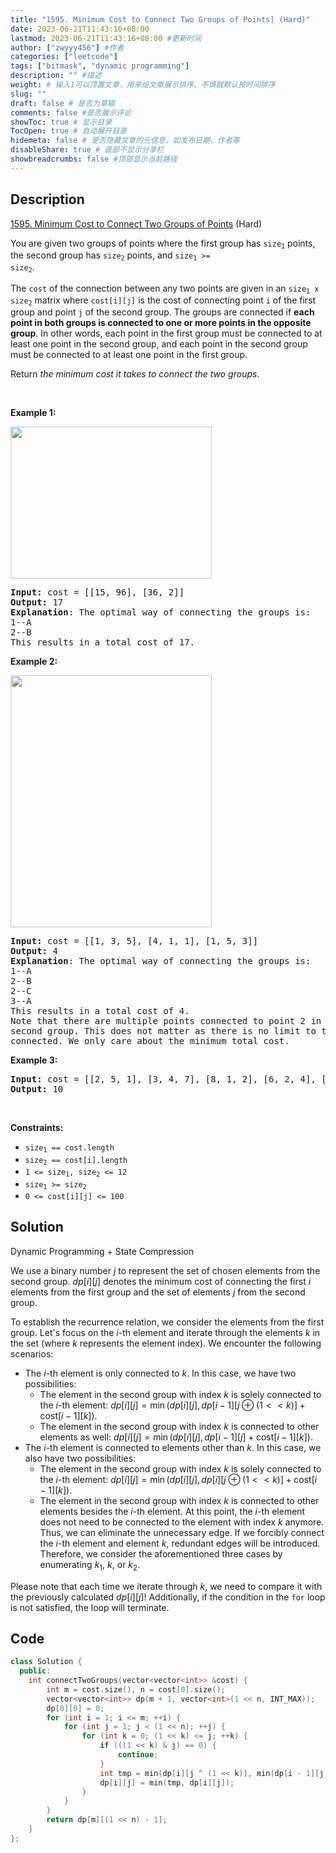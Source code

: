 ```yaml
---
title: "1595. Minimum Cost to Connect Two Groups of Points] (Hard)"
date: 2023-06-21T11:43:16+08:00
lastmod: 2023-06-21T11:43:16+08:00 #更新时间
author: ["zwyyy456"] #作者
categories: ["leetcode"]
tags: ["bitmask", "dynamic programming"]
description: "" #描述
weight: # 输入1可以顶置文章，用来给文章展示排序，不填就默认按时间排序
slug: ""
draft: false # 是否为草稿
comments: false #是否展示评论
showToc: true # 显示目录
TocOpen: true # 自动展开目录
hidemeta: false # 是否隐藏文章的元信息，如发布日期、作者等
disableShare: true # 底部不显示分享栏
showbreadcrumbs: false #顶部显示当前路径
---
```

## Description

[1595. Minimum Cost to Connect Two Groups of Points][link] (Hard)

[link]: https://leetcode.com/problems/minimum-cost-to-connect-two-groups-of-points/

<p>You are given two groups of points where the first group has <code>size<sub>1</sub></code>
points, the second group has <code>size<sub>2</sub></code> points, and <code>size<sub>1</sub> &gt;=
size<sub>2</sub></code>.</p>

<p>The <code>cost</code> of the connection between any two points are given in an
<code>size<sub>1</sub> x size<sub>2</sub></code> matrix where <code>cost[i][j]</code> is the cost of
connecting point <code>i</code> of the first group and point <code>j</code> of the second group. The
groups are connected if <strong>each point in both groups is connected to one or more points in the
opposite group</strong>. In other words, each point in the first group must be connected to at least
one point in the second group, and each point in the second group must be connected to at least one
point in the first group.</p>

<p>Return <em>the minimum cost it takes to connect the two groups</em>.</p>

<p>&nbsp;</p>
<p><strong class="example">Example 1:</strong></p>
<img alt="" src="https://assets.leetcode.com/uploads/2020/09/03/ex1.jpg" style="width: 322px;
height: 243px;" />
<pre>
<strong>Input:</strong> cost = [[15, 96], [36, 2]]
<strong>Output:</strong> 17
<strong>Explanation</strong>: The optimal way of connecting the groups is:
1--A
2--B
This results in a total cost of 17.
</pre>

<p><strong class="example">Example 2:</strong></p>
<img alt="" src="https://assets.leetcode.com/uploads/2020/09/03/ex2.jpg" style="width: 322px;
height: 403px;" />
<pre>
<strong>Input:</strong> cost = [[1, 3, 5], [4, 1, 1], [1, 5, 3]]
<strong>Output:</strong> 4
<strong>Explanation</strong>: The optimal way of connecting the groups is:
1--A
2--B
2--C
3--A
This results in a total cost of 4.
Note that there are multiple points connected to point 2 in the first group and point A in the
second group. This does not matter as there is no limit to the number of points that can be
connected. We only care about the minimum total cost.
</pre>

<p><strong class="example">Example 3:</strong></p>

<pre>
<strong>Input:</strong> cost = [[2, 5, 1], [3, 4, 7], [8, 1, 2], [6, 2, 4], [3, 8, 8]]
<strong>Output:</strong> 10
</pre>

<p>&nbsp;</p>
<p><strong>Constraints:</strong></p>

<ul>
	<li><code>size<sub>1</sub> == cost.length</code></li>
	<li><code>size<sub>2</sub> == cost[i].length</code></li>
	<li><code>1 &lt;= size<sub>1</sub>, size<sub>2</sub> &lt;= 12</code></li>
	<li><code>size<sub>1</sub> &gt;= size<sub>2</sub></code></li>
	<li><code>0 &lt;= cost[i][j] &lt;= 100</code></li>
</ul>


## Solution

Dynamic Programming + State Compression

We use a binary number $j$ to represent the set of chosen elements from the second group. $dp[i][j]$ denotes the minimum cost of connecting the first $i$ elements from the first group and the set of elements $j$ from the second group.

To establish the recurrence relation, we consider the elements from the first group. Let's focus on the $i$-th element and iterate through the elements $k$ in the set (where $k$ represents the element index). We encounter the following scenarios:

- The $i$-th element is only connected to $k$. In this case, we have two possibilities:
    - The element in the second group with index $k$ is solely connected to the $i$-th element: $dp[i][j] = \min(dp[i][j], dp[i - 1][j\oplus(1 << k)] + \text{cost}[i - 1][k])$.
    - The element in the second group with index $k$ is connected to other elements as well: $dp[i][j] = \min(dp[i][j], dp[i - 1][j] + \text{cost}[i - 1][k])$.
- The $i$-th element is connected to elements other than $k$. In this case, we also have two possibilities:
    - The element in the second group with index $k$ is solely connected to the $i$-th element: $dp[i][j] = \min(dp[i][j], dp[i][j\oplus (1 << k)] + \text{cost}[i - 1][k])$.
    - The element in the second group with index $k$ is connected to other elements besides the $i$-th element. At this point, the $i$-th element does not need to be connected to the element with index $k$ anymore. Thus, we can eliminate the unnecessary edge. If we forcibly connect the $i$-th element and element $k$, redundant edges will be introduced. Therefore, we consider the aforementioned three cases by enumerating $k_1$, $k$, or $k_2$.

Please note that each time we iterate through $k$, we need to compare it with the previously calculated $dp[i][j]$! Additionally, if the condition in the `for` loop is not satisfied, the loop will terminate.

## Code

```cpp
class Solution {
  public:
    int connectTwoGroups(vector<vector<int>> &cost) {
        int m = cost.size(), n = cost[0].size();
        vector<vector<int>> dp(m + 1, vector<int>(1 << n, INT_MAX));
        dp[0][0] = 0;
        for (int i = 1; i <= m; ++i) {
            for (int j = 1; j < (1 << n); ++j) {
                for (int k = 0; (1 << k) <= j; ++k) {
                    if (((1 << k) & j) == 0) {
                        continue;
                    }
                    int tmp = min(dp[i][j ^ (1 << k)], min(dp[i - 1][j ^ (1 << k)], dp[i - 1][j])) + cost[i - 1][k];
                    dp[i][j] = min(tmp, dp[i][j]);
                }
            }
        }
        return dp[m][(1 << n) - 1];
    }
};
```

